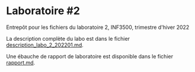 # Laboratoire #2

Entrepôt pour les fichiers du laboratoire 2, INF3500, trimestre d'hiver 2022

La description complète du labo est dans le fichier [description_labo_2_202201.md](description_labo_2_202201.md).

Une ébauche de rapport de laboratoire est disponible dans le fichier [rapport.md](rapport.md).

